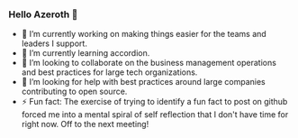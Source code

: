 ### Hello Azeroth 👋

- 🔭 I’m currently working on making things easier for the teams and leaders I support.
- 🌱 I’m currently learning accordion.
- 👯 I’m looking to collaborate on the business management operations and best practices for large tech organizations.
- 🤔 I’m looking for help with best practices around large companies contributing to open source.
- ⚡ Fun fact: The exercise of trying to identify a fun fact to post on github forced me into a mental spiral of self reflection that I don't have time for right now.  Off to the next meeting!
